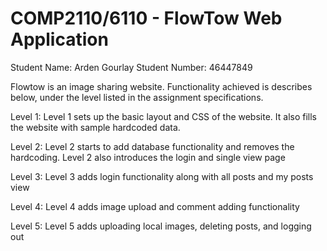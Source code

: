 # COMP2110/6110 - FlowTow Web Application

Student Name: Arden Gourlay
Student Number: 46447849


Flowtow is an image sharing website.
Functionality achieved is describes below, under the level listed in the assignment specifications.


Level 1: Level 1 sets up the basic layout and CSS of the website. It also fills the website with sample hardcoded data.

Level 2: Level 2 starts to add database functionality and removes the hardcoding. Level 2 also introduces the login and single view page

Level 3: Level 3 adds login functionality along with all posts and my posts view

Level 4: Level 4 adds image upload and comment adding functionality

Level 5: Level 5 adds uploading local images, deleting posts, and logging out
